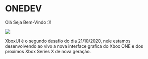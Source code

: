 # ONEDEV

Olá Seja Bem-Vindo :)!

![](./src/assets/cover.png)

XboxUI é o segundo desafio do dia 21/10/2020, nele estamos desenvolvendo ao vivo a nova interface grafica do Xbox ONE e dos proximos Xbox Series X de nova geração.
